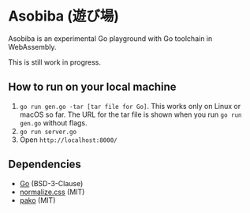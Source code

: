 # Asobiba (遊び場)

Asobiba is an experimental Go playground with Go toolchain in WebAssembly.

This is still work in progress.

## How to run on your local machine

1. `go run gen.go -tar [tar file for Go]`. This works only on Linux or macOS so far. The URL for the tar file is shown when you run `go run gen.go` without flags.
2. `go run server.go`
3. Open `http://localhost:8000/`

## Dependencies

* [Go](https://golang.org/) (BSD-3-Clause)
* [normalize.css](https://github.com/necolas/normalize.css) (MIT)
* [pako](https://github.com/nodeca/pako) (MIT)
